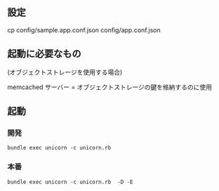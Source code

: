 ## 設定
cp config/sample.app.conf.json config/app.conf.json

## 起動に必要なもの

(オブジェクトストレージを使用する場合)

memcached サーバー = オブジェクトストレージの鍵を格納するのに使用

## 起動

### 開発

```
bundle exec unicorn -c unicorn.rb
```

### 本番

```
bundle exec unicorn -c unicorn.rb  -D -E
```
